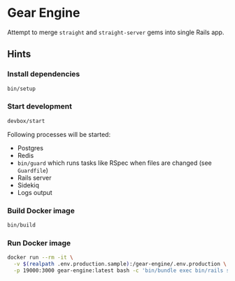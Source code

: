 # Gear Engine

Attempt to merge `straight` and `straight-server` gems into single Rails app.

## Hints

### Install dependencies

```bash
bin/setup
```

### Start development

```bash
devbox/start
```

Following processes will be started:
* Postgres
* Redis
* `bin/guard` which runs tasks like RSpec when files are changed (see `Guardfile`)
* Rails server
* Sidekiq
* Logs output

### Build Docker image

```bash
bin/build
```

### Run Docker image

```bash
docker run --rm -it \
  -v $(realpath .env.production.sample):/gear-engine/.env.production \
  -p 19000:3000 gear-engine:latest bash -c 'bin/bundle exec bin/rails s'
```
